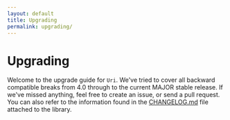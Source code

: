 ```yaml
---
layout: default
title: Upgrading
permalink: upgrading/
---
```


# Upgrading

Welcome to the upgrade guide for `Uri`. We've tried to cover all backward compatible breaks from 4.0 through to the current MAJOR stable release. If we've missed anything, feel free to create an issue, or send a pull request. You can also refer to the information found in the [CHANGELOG.md](https://github.com/thephpleague/uri/blob/master/CHANGELOG.md) file attached to the library.

